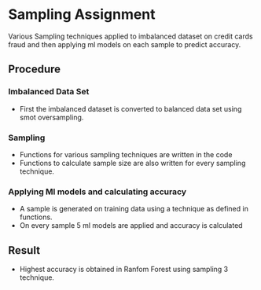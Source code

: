 # Sampling Assignment

Various Sampling techniques applied to imbalanced dataset on credit cards fraud and then applying ml models
on each sample to predict accuracy.


## Procedure

### Imbalanced Data Set

* First the imbalanced dataset is converted to balanced data set using smot oversampling.

### Sampling

* Functions for various sampling techniques are written in the code
* Functions to calculate sample size are also written for every sampling technique.

### Applying Ml models and calculating accuracy

* A sample is generated on training data using a technique as defined in functions.
* On every sample 5 ml models are applied and accuracy is calculated


## Result

* Highest accuracy is obtained in Ranfom Forest using sampling 3 technique.